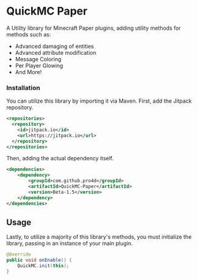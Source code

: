 # QuickMC Paper

A Utility library for Minecraft Paper plugins, adding utility methods for methods such as:
- Advanced damaging of entities
- Advanced attribute modification
- Message Coloring
- Per Player Glowing
- And More!


### Installation

You can utilize this library by importing it via Maven.
First, add the Jitpack repository.
```xml
<repositories>
  <repository>
    <id>jitpack.io</id>
    <url>https://jitpack.io</url>
  </repository>
</repositories>
```

Then, adding the actual dependency itself.
```xml
<dependencies>
    <dependency>
        <groupId>com.github.pro4d</groupId>
        <artifactId>QuickMC-Paper</artifactId>
        <version>Beta-1.5</version>
    </dependency>
</dependencies>
```

## Usage

Lastly, to utilize a majority of this library's methods, you must initialize the library, passing in an instance of your main plugin.
```java
@Override
public void onEnable() {
    QuickMC.init(this);
}
```
